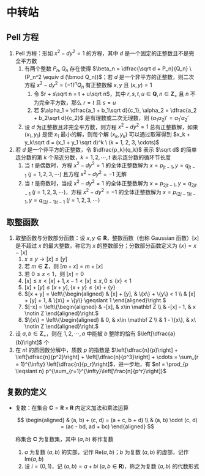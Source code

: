 # 中转站

## Pell 方程
1. $\text{Pell}$ 方程：形如 $x^2 - dy^2 = 1$ 的方程，其中 $d$ 是一个固定的正整数且不是完全平方数
    1. 有两个整数 $P_n, Q_n$ 存在使得 $\beta_n = \dfrac{\sqrt d + P_n}{Q_n} \ (P_n^2 \equiv d (\bmod Q_n))$；若 $d$ 是一个非平方的正整数，则二次方程 $x^2 - dy^2 = (-1)^n Q_n$ 有正整数解 $x, y$ 且 $(x, y) = 1$
        1. 令 $r + s\sqrt n = t + u\sqrt n$，其中 $r, s, t, u \in \mathbf Q, n \in \mathbf Z_+$ 且 $n$ 不为完全平方数，那么 $r = t$ 且 $s = u$
        2. 若 $\alpha_1 = \dfrac{a_1 + b_1\sqrt d}{c_1}, \alpha_2 = \dfrac{a_2 + b_2\sqrt d}{c_2}$ 是有理数或二次无理数，则 $(\alpha_1\alpha_2)' = \alpha_1'\alpha_2'$
    2. 设 $d$ 为正整数且非完全平方数，则方程 $x^2 - dy^2 = 1$ 总有正整数解，如果 $(x_1, y_1)$ 是使 $x_1$ 最小的解，则每个解 $(x_k, y_k)$ 可以通过取幂得到 $x_k + y_k\sqrt d = (x_1 + y_1 \sqrt d)^k \ (k = 1, 2, 3, \cdots)$
2. 若 $d$ 是一个非平方的正整数，令 $\dfrac{p_k}{q_k}$ 表示 $\sqrt d$ 的简单连分数的第 $k$ 个渐近分数，$k = 1, 2, \cdots, t$ 表示连分数的循环节长度
    1. 当 $t$ 是偶数时，方程 $x^2 - dy^2 = 1$ 的全体正整数解为 $x = p_{jt-1}, y = q_{jt-1} \ (j = 1, 2, 3, \cdots)$ 且方程 $x^2 - dy^2 = -1$ 无解
    2. 当 $t$ 是奇数时，当成 $x^2 - dy^2 = 1$ 的全体正整数解为 $x = p_{2jt-1}, y = q_{2jt-1} \ (j = 1, 2, 3, \cdots)$，方程 $x^2 - dy^2 = -1$ 的全体正整数解为 $x = p_{(2j-1)t-1}, y = q_{(2j-1)t-1} \ (j = 1, 2, 3, \cdots)$

## 取整函数
1. 取整函数与分数部分函数：设 $x, y \in \mathbf R$，整数函数（也称 $\text{Gaussian}$ 函数）$[x]$ 是不超过 $x$ 的最大整数，称它为 $x$ 的整数部分；分数部分函数定义为 $\{x\} = x - [x]$
    1. $x \leqslant y \to [x] \leqslant [y]$
    2. 若 $m\in \mathbf Z$，则 $[m + x] = m + [x]$
    3. 若 $0 \leqslant x < 1$，则 $[x] = 0$
    4. $[x] \leqslant x < [x] + 1, x - 1 < [x] \leqslant x, 0 \leqslant \{x\} < 1$
    5. $[x] + [y] \leqslant [x + y], \{x + y\} \leqslant \{x\} + \{y\}$
    6. $[x + y] = \left\{\begin{aligned} & [x] + [y], & \{x\} + \{y\} < 1 \\ & [x] + [y] + 1, & \{x\} + \{y\} \geqslant 1 \end{aligned}\right.$
    7. $[-x] = \left\{\begin{aligned} & -[x], & x\in \mathbf Z \\ & -[x] - 1, & x \notin Z \end{aligned}\right.$
    8. $\{x\} = \left\{\begin{aligned} & 0, & x\in \mathbf Z \\ & 1 - \{x\}, & x\ \notin Z \end{aligned}\right.$
2. 设 $a, b \in \mathbf Z_+$，则在 $1, 2, \cdots, a$ 中能被 $b$ 整除的恰有 $\left[\dfrac{a}{b}\right]$ 个
3. 在 $n!$ 的质因数分解中，质数 $p$ 的指数是 $\left[\dfrac{n}{p}\right] + \left[\dfrac{n}{p^2}\right] + \left[\dfrac{n}{p^3}\right] + \cdots = \sum_{r = 1}^{\infty} \left[\dfrac{n}{p_r}\right]$，进一步地，有 $n! = \prod_{p \leqslant n} p^{\sum_{r=1}^{\infty}\left[\frac{n}{p^r}\right]}$

## 复数的定义

- 复数：在集合 $\mathbf C = \mathbf R \times \mathbf R$ 内定义加法和乘法运算

    $$
    \begin{aligned}
    & (a, b) + (c, d) = (a + c, b + d) \\
    & (a, b) \cdot (c, d) = (ac - bd, ad + bc)
    \end{aligned}
    $$

    称集合 $\mathbf C$ 为复数集，其中 $(a, b)$ 称作复数

    1. $a$ 为复数 $(a, b)$ 的实部，记作 $\text{Re}(a, b)$；$b$ 为复数 $(a, b)$ 的虚部，记作 $\text{Im}(a, b)$
    2. 设 $i = (0, 1)$，记 $(a, b) = a + bi \ (a, b \in \mathbf R)$，称之为复数 $(a, b)$ 的代数形式